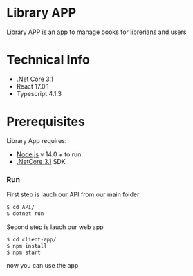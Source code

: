 # Library APP

Library APP is an app to manage books for librerians and users

# Technical Info

  - .Net Core 3.1
  - React 17.0.1
  - Typescript 4.1.3


# Prerequisites
Library App requires:
  - [Node.js](https://nodejs.org/) v 14.0 + to run.
  - [.NetCore 3.1](https://dotnet.microsoft.com/download/dotnet-core/3.1) SDK


### Run

First step is lauch our API from our main folder

```sh
$ cd API/
$ dotnet run
```

Second step is lauch our web app 

```sh
$ cd client-app/
$ npm install
$ npm start
```
now you can use the app

